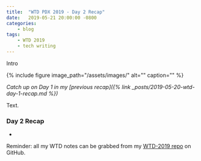 ```yaml
---
title:  "WTD PDX 2019 - Day 2 Recap"
date:   2019-05-21 20:00:00 -0800
categories:
    - blog
tags:
    - WTD 2019
    - tech writing
---
```

Intro

<!--more-->

{% include figure image_path="/assets/images/" alt="" caption="" %}

*Catch up on Day 1 in my [previous recap]({% link _posts/2019-05-20-wtd-day-1-recap.md %})*

Text.

### Day 2 Recap
-

Reminder: all my WTD notes can be grabbed from my [WTD-2019 repo](https://github.com/a-thay/WTD-2019) on GitHub.
